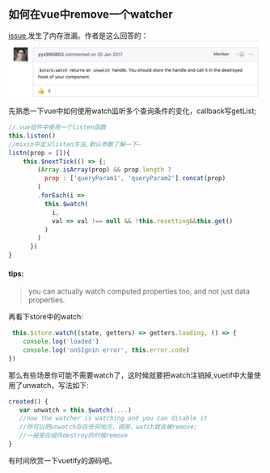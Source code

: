 ## 如何在vue中remove一个watcher
[issue](https://github.com/vuejs/vuex/issues/599),发生了内存泄漏。作者是这么回答的：
![An image](../.vuepress/public/vue_unwatch.png)

先熟悉一下vue中如何使用watch监听多个查询条件的变化，callback写getList;

```js
//.vue组件中使用一个listen函数
this.listen()
//mixin中定义listen方法,默认参数了解一下~
listn(prop = []){
    this.$nextTick(() => {;
        (Array.isArray(prop) && prop.length ?
          prop : ['queryParam1', 'queryParam2'].concat(prop)
        )
        .forEach(i =>
          this.$watch(
            i,            
            val => val !== null && !this.resetting&&this.get()            
          )
        )
      })
}
```

#### tips:
>you can actually watch computed properties too, and not just data properties.

再看下store中的watch:
```js
 this.$store.watch((state, getters) => getters.loading, () => {
    console.log('loaded')
    console.log('onSIgnin error', this.error.code)
})
```
那么有些场景你可能不需要watch了，这时候就要把watch注销掉,vuetif中大量使用了unwatch，写法如下:
```js
created() {
   var unwatch = this.$watch(....)   
   //now the watcher is watching and you can disable it
   //你可以把unwatch存在任何地方，调用，watch就会被remove;
   //一般是在组件destroy的时候remove   
}

```

有时间欣赏一下vuetify的源码吧。